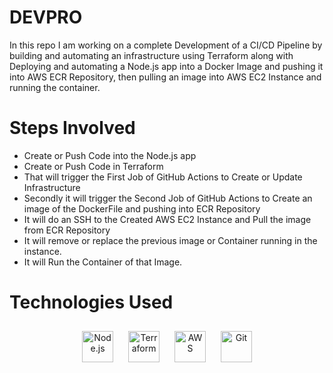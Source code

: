 # DEVPRO
In this repo I am working on a complete Development of a CI/CD Pipeline by building and automating an infrastructure using Terraform along with Deploying and automating a Node.js app into a Docker Image and pushing it into AWS ECR Repository, then pulling an image into AWS EC2 Instance and running the container.

# Steps Involved
- Create or Push Code into the Node.js app
- Create or Push Code in Terraform
- That will trigger the First Job of GitHub Actions to Create or Update Infrastructure
- Secondly it will trigger the Second Job of GitHub Actions to Create an image of the DockerFile and pushing into ECR Repository
- It will do an SSH to the Created AWS EC2 Instance and Pull the image from ECR Repository
- It will remove or replace the previous image or Container running in the instance.
- It will Run the Container of that Image. 

# Technologies Used

<div align="center">  
<a href="https://nodejs.org/" target="_blank"><img style="margin: 10px" src="https://profilinator.rishav.dev/skills-assets/nodejs-original-wordmark.svg" alt="Node.js" height="50" /></a>  
<a href="https://www.terraform.io/" target="_blank"><img style="margin: 10px" src="https://profilinator.rishav.dev/skills-assets/terraformio-icon.svg" alt="Terraform" height="50" /></a>  
<a href="https://aws.amazon.com/" target="_blank"><img style="margin: 10px" src="https://profilinator.rishav.dev/skills-assets/amazonwebservices-original-wordmark.svg" alt="AWS" height="50" /></a>  
<a href="https://github.com/" target="_blank"><img style="margin: 10px" src="https://profilinator.rishav.dev/skills-assets/git-scm-icon.svg" alt="Git" height="50" /></a>  
</div>